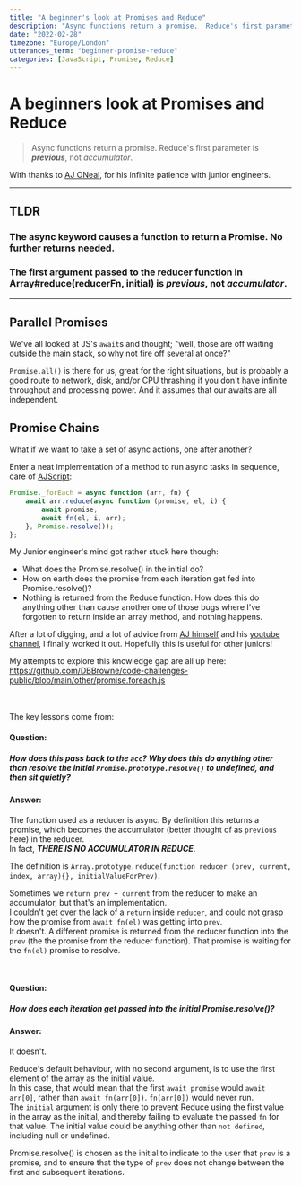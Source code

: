 ```yaml
---
title: "A beginner's look at Promises and Reduce"
description: "Async functions return a promise.  Reduce's first parameter is ***previous***, not *accumulator*. Promise._forEach is interesting."
date: "2022-02-28"
timezone: "Europe/London"
utterances_term: "beginner-promise-reduce"
categories: [JavaScript, Promise, Reduce]
---
```

# A beginners look at Promises and Reduce

> Async functions return a promise.  Reduce's first parameter is ***previous***, not *accumulator*.

With thanks to [AJ ONeal](https://github.com/coolaj86), for his infinite patience with junior engineers.

<hr>

## TLDR
### The async keyword causes a function to return a Promise.  No further returns needed.
### The first argument passed to the reducer function in Array#reduce(reducerFn, initial) is *previous*, not *accumulator*.

<hr>


## Parallel Promises
We've all looked at JS's `await`s and thought; "well, those are off waiting outside the main stack, so why not fire off several at once?"

`Promise.all()` is there for us, great for the right situations, but is probably a good route to network, disk, and/or CPU thrashing if you don't have infinite throughput and processing power.
And it assumes that our awaits are all independent.

## Promise Chains

What if we want to take a set of async actions, one after another?

Enter a neat implementation of a method to run async tasks in sequence, care of [AJScript](https://github.com/coolaj86/AJScript/issues/10):

```js
Promise._forEach = async function (arr, fn) {
    await arr.reduce(async function (promise, el, i) {
        await promise;
        await fn(el, i, arr);
    }, Promise.resolve());
};
```

My Junior engineer's mind got rather stuck here though:

 - What does the Promise.resolve() in the initial do?
 - How on earth does the promise from each iteration get fed into Promise.resolve()?
 - Nothing is returned from the Reduce function.  How does this do anything other than cause another one of those bugs where I've forgotten to return inside an array method, and nothing happens.

After a lot of digging, and a lot of advice from [AJ himself](https://github.com/coolaj86) and his [youtube channel](https://www.youtube.com/channel/UC2KJHARTj6KRpKzLU1sVxBA), I finally worked it out.  Hopefully this is useful for other juniors!  

My attempts to explore this knowledge gap are all up here:
https://github.com/DBBrowne/code-challenges-public/blob/main/other/promise.foreach.js

<br><br>
The key lessons come from:

#### Question: 
##### How does this pass back to the `acc`? Why does this do anything other than resolve the initial `Promise.prototype.resolve()` to undefined, and then sit quietly?
#### Answer:
The function used as a reducer is async. By definition this returns a promise, which becomes the accumulator (better thought of as `previous` here) in the reducer.  
In fact, ***THERE IS NO ACCUMULATOR IN REDUCE***.  

The definition is `Array.prototype.reduce(function reducer (prev, current, index, array){}, initialValueForPrev)`.

Sometimes we `return prev + current` from the reducer to make an accumulator, but that's an implementation.  
I couldn't get over the lack of a `return` inside `reducer`, and could not grasp how the promise from  `await fn(el)` was getting into `prev`.  
It doesn't.  A different promise is returned from the reducer function into the `prev` (the the promise from the reducer function).  That promise is waiting for the `fn(el)` promise to resolve.

<br>  

#### Question:
##### How does each iteration get passed into the initial Promise.resolve()?
#### Answer:
It doesn't.  

Reduce's default behaviour, with no second argument, is to use the first element of the array as the initial value.  
In this case, that would mean that the first `await promise` would `await arr[0]`, rather than `await fn(arr[0])`.  `fn(arr[0])` would never run.  
The `initial` argument is only there to prevent Reduce using the first value in the array as the initial, and thereby failing to evaluate the passed `fn` for that value.  The initial value could be anything other than `not defined`, including null or undefined.  

Promise.resolve() is chosen as the initial to indicate to the user that `prev` is a promise, and to ensure that the type of `prev` does not change between the first and subsequent iterations.
